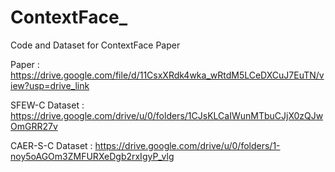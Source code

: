 # ContextFace_

Code and Dataset for ContextFace Paper

Paper : https://drive.google.com/file/d/11CsxXRdk4wka_wRtdM5LCeDXCuJ7EuTN/view?usp=drive_link

SFEW-C Dataset : https://drive.google.com/drive/u/0/folders/1CJsKLCaIWunMTbuCJjX0zQJwOmGRR27v

CAER-S-C Dataset : https://drive.google.com/drive/u/0/folders/1-noy5oAGOm3ZMFURXeDgb2rxIgyP_vlg


